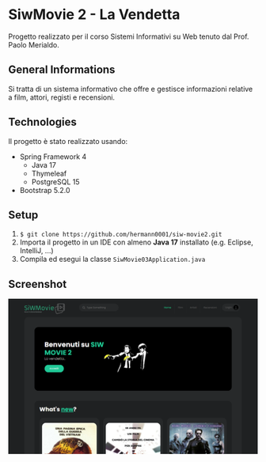 # SiwMovie 2 - La Vendetta
Progetto realizzato per il corso Sistemi Informativi su Web tenuto dal Prof. Paolo Merialdo.

## General Informations
Si tratta di un sistema informativo che offre e gestisce informazioni relative a film, attori, registi e recensioni.

## Technologies
Il progetto è stato realizzato usando:
* Spring Framework 4
    * Java 17
    * Thymeleaf
    * PostgreSQL 15
* Bootstrap 5.2.0

## Setup

1. `$ git clone https://github.com/hermann0001/siw-movie2.git`                    
2. Importa il progetto in un IDE con almeno **Java 17** installato (e.g. Eclipse, IntelliJ, ...)
3. Compila ed esegui la classe `SiwMovie03Application.java`

## Screenshot
![LandingPage](misc/landing-page.png)
